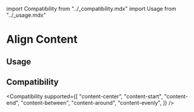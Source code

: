 import Compatibility from "../\_compatibility.mdx"
import Usage from "../\_usage.mdx"

# Align Content

## Usage

<Usage />

## Compatibility

<Compatibility
supported={[
"content-center",
"content-start",
"content-end",
"content-between",
"content-around",
"content-evenly",
]}
/>
